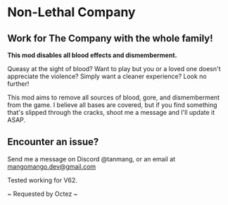 # **Non-Lethal Company**

## **Work for The Company with the whole family!**

**This mod disables all blood effects and dismemberment.**

Queasy at the sight of blood? Want to play but you or a loved one doesn't appreciate the violence? Simply want a cleaner experience? Look no further!

This mod aims to remove all sources of blood, gore, and dismemberment from the game. I believe all bases are covered, but if you find something that's slipped through the cracks, shoot me a message and I'll update it ASAP.


## **Encounter an issue?**

Send me a message on Discord @tanmang, or an email at mangomango.dev@gmail.com



Tested working for V62.



~ Requested by Octez ~
